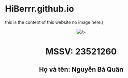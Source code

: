 # HiBerrr.github.io
this is the content of this website
no image here:(
<!DOCTYPE html>
<html>
<head>
<title>Thực hành nhập môn mạng máy tính - 2021</title>
</head>
<body>
<center><img src=<http://www.celuit.edu.vn/sites/default/files/photos/large/202110/kimg0816.jpg>/></center>
<center><h1>MSSV: 23521260</h1></center>
<center><h2> Họ và tên: Nguyễn Bá Quân</h2></center>
</body>
</html>
